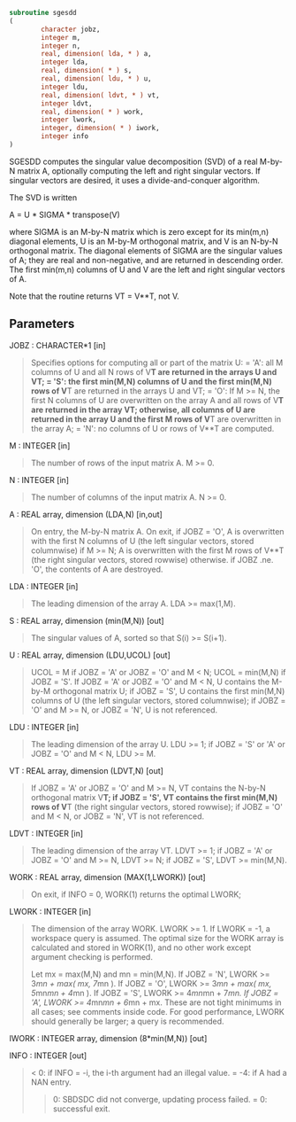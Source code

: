 ```fortran
subroutine sgesdd
(
        character jobz,
        integer m,
        integer n,
        real, dimension( lda, * ) a,
        integer lda,
        real, dimension( * ) s,
        real, dimension( ldu, * ) u,
        integer ldu,
        real, dimension( ldvt, * ) vt,
        integer ldvt,
        real, dimension( * ) work,
        integer lwork,
        integer, dimension( * ) iwork,
        integer info
)
```

SGESDD computes the singular value decomposition (SVD) of a real
M-by-N matrix A, optionally computing the left and right singular
vectors.  If singular vectors are desired, it uses a
divide-and-conquer algorithm.

The SVD is written

A = U * SIGMA * transpose(V)

where SIGMA is an M-by-N matrix which is zero except for its
min(m,n) diagonal elements, U is an M-by-M orthogonal matrix, and
V is an N-by-N orthogonal matrix.  The diagonal elements of SIGMA
are the singular values of A; they are real and non-negative, and
are returned in descending order.  The first min(m,n) columns of
U and V are the left and right singular vectors of A.

Note that the routine returns VT = V**T, not V.

## Parameters
JOBZ : CHARACTER*1 [in]
> Specifies options for computing all or part of the matrix U:
> = 'A':  all M columns of U and all N rows of V**T are
> returned in the arrays U and VT;
> = 'S':  the first min(M,N) columns of U and the first
> min(M,N) rows of V**T are returned in the arrays U
> and VT;
> = 'O':  If M >= N, the first N columns of U are overwritten
> on the array A and all rows of V**T are returned in
> the array VT;
> otherwise, all columns of U are returned in the
> array U and the first M rows of V**T are overwritten
> in the array A;
> = 'N':  no columns of U or rows of V**T are computed.

M : INTEGER [in]
> The number of rows of the input matrix A.  M >= 0.

N : INTEGER [in]
> The number of columns of the input matrix A.  N >= 0.

A : REAL array, dimension (LDA,N) [in,out]
> On entry, the M-by-N matrix A.
> On exit,
> if JOBZ = 'O',  A is overwritten with the first N columns
> of U (the left singular vectors, stored
> columnwise) if M >= N;
> A is overwritten with the first M rows
> of V**T (the right singular vectors, stored
> rowwise) otherwise.
> if JOBZ .ne. 'O', the contents of A are destroyed.

LDA : INTEGER [in]
> The leading dimension of the array A.  LDA >= max(1,M).

S : REAL array, dimension (min(M,N)) [out]
> The singular values of A, sorted so that S(i) >= S(i+1).

U : REAL array, dimension (LDU,UCOL) [out]
> UCOL = M if JOBZ = 'A' or JOBZ = 'O' and M < N;
> UCOL = min(M,N) if JOBZ = 'S'.
> If JOBZ = 'A' or JOBZ = 'O' and M < N, U contains the M-by-M
> orthogonal matrix U;
> if JOBZ = 'S', U contains the first min(M,N) columns of U
> (the left singular vectors, stored columnwise);
> if JOBZ = 'O' and M >= N, or JOBZ = 'N', U is not referenced.

LDU : INTEGER [in]
> The leading dimension of the array U.  LDU >= 1; if
> JOBZ = 'S' or 'A' or JOBZ = 'O' and M < N, LDU >= M.

VT : REAL array, dimension (LDVT,N) [out]
> If JOBZ = 'A' or JOBZ = 'O' and M >= N, VT contains the
> N-by-N orthogonal matrix V**T;
> if JOBZ = 'S', VT contains the first min(M,N) rows of
> V**T (the right singular vectors, stored rowwise);
> if JOBZ = 'O' and M < N, or JOBZ = 'N', VT is not referenced.

LDVT : INTEGER [in]
> The leading dimension of the array VT.  LDVT >= 1;
> if JOBZ = 'A' or JOBZ = 'O' and M >= N, LDVT >= N;
> if JOBZ = 'S', LDVT >= min(M,N).

WORK : REAL array, dimension (MAX(1,LWORK)) [out]
> On exit, if INFO = 0, WORK(1) returns the optimal LWORK;

LWORK : INTEGER [in]
> The dimension of the array WORK. LWORK >= 1.
> If LWORK = -1, a workspace query is assumed.  The optimal
> size for the WORK array is calculated and stored in WORK(1),
> and no other work except argument checking is performed.
> 
> Let mx = max(M,N) and mn = min(M,N).
> If JOBZ = 'N', LWORK >= 3*mn + max( mx, 7*mn ).
> If JOBZ = 'O', LWORK >= 3*mn + max( mx, 5*mn*mn + 4*mn ).
> If JOBZ = 'S', LWORK >= 4*mn*mn + 7*mn.
> If JOBZ = 'A', LWORK >= 4*mn*mn + 6*mn + mx.
> These are not tight minimums in all cases; see comments inside code.
> For good performance, LWORK should generally be larger;
> a query is recommended.

IWORK : INTEGER array, dimension (8*min(M,N)) [out]

INFO : INTEGER [out]
> <  0:  if INFO = -i, the i-th argument had an illegal value.
> = -4:  if A had a NAN entry.
> >  0:  SBDSDC did not converge, updating process failed.
> =  0:  successful exit.
